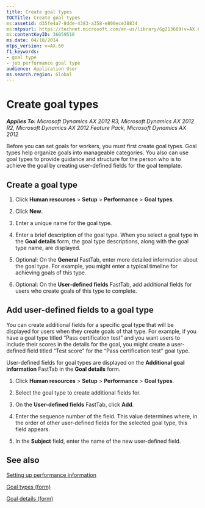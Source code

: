 ```yaml
---
title: Create goal types
TOCTitle: Create goal types
ms:assetid: d35fe4a7-8dde-4383-a358-e800ece38834
ms:mtpsurl: https://technet.microsoft.com/en-us/library/Gg213689(v=AX.60)
ms:contentKeyID: 36059510
ms.date: 04/18/2014
mtps_version: v=AX.60
f1_keywords:
- goal type
- job performance goal type
audience: Application User
ms.search.region: Global
---
```


# Create goal types 


_**Applies To:** Microsoft Dynamics AX 2012 R3, Microsoft Dynamics AX 2012 R2, Microsoft Dynamics AX 2012 Feature Pack, Microsoft Dynamics AX 2012_

Before you can set goals for workers, you must first create goal types. Goal types help organize goals into manageable categories. You also can use goal types to provide guidance and structure for the person who is to achieve the goal by creating user-defined fields for the goal template.

## Create a goal type

1.  Click **Human resources** \> **Setup** \> **Performance** \> **Goal types**.

2.  Click **New**.

3.  Enter a unique name for the goal type.

4.  Enter a brief description of the goal type. When you select a goal type in the **Goal details** form, the goal type descriptions, along with the goal type name, are displayed.

5.  Optional: On the **General** FastTab, enter more detailed information about the goal type. For example, you might enter a typical timeline for achieving goals of this type.

6.  Optional: On the **User-defined fields** FastTab, add additional fields for users who create goals of this type to complete.

## Add user-defined fields to a goal type

You can create additional fields for a specific goal type that will be displayed for users when they create goals of that type. For example, if you have a goal type titled “Pass certification test” and you want users to include their scores in the details for the goal, you might create a user-defined field titled “Test score” for the “Pass certification test” goal type.

User-defined fields for goal types are displayed on the **Additional goal information** FastTab in the **Goal details** form.

1.  Click **Human resources** \> **Setup** \> **Performance** \> **Goal types**.

2.  Select the goal type to create additional fields for.

3.  On the **User-defined fields** FastTab, click **Add**.

4.  Enter the sequence number of the field. This value determines where, in the order of other user-defined fields for the selected goal type, this field appears.

5.  In the **Subject** field, enter the name of the new user-defined field.

## See also

[Setting up performance information](setting-up-performance-information.md)

[Goal types (form)](https://technet.microsoft.com/en-us/library/hh208815\(v=ax.60\))

[Goal details (form)](https://technet.microsoft.com/en-us/library/hh227645\(v=ax.60\))

  


